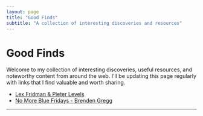 ```yaml
---
layout: page
title: "Good Finds"
subtitle: "A collection of interesting discoveries and resources"
---
```


# Good Finds

Welcome to my collection of interesting discoveries, useful resources, and noteworthy content from around the web. I'll be updating this page regularly with links that I find valuable and worth sharing.

- [Lex Fridman & Pieter Levels](https://www.youtube.com/watch?v=oFtjKbXKqbg)
- [No More Blue Fridays - Brenden Gregg](https://www.brendangregg.com/blog/2024-07-22/no-more-blue-fridays.html)

---

